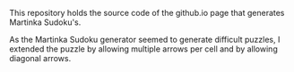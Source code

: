 This repository holds the source code of the github.io page that generates Martinka Sudoku's.

As the Martinka Sudoku generator seemed to generate difficult puzzles, I extended the puzzle by allowing multiple arrows per cell and by allowing diagonal arrows.
